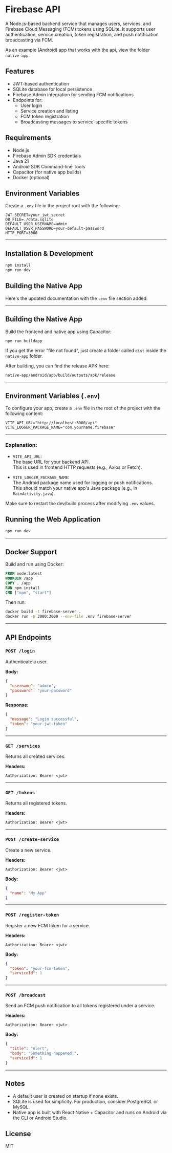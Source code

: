 # Firebase API

A Node.js-based backend service that manages users, services, and Firebase Cloud Messaging (FCM) tokens using SQLite. It supports user authentication, service creation, token registration, and push notification broadcasting via FCM.

As an example (Android) app that works with the api, view the folder `native-app`.

## Features

- JWT-based authentication
- SQLite database for local persistence
- Firebase Admin integration for sending FCM notifications
- Endpoints for:
  - User login
  - Service creation and listing
  - FCM token registration
  - Broadcasting messages to service-specific tokens

## Requirements

- Node.js
- Firebase Admin SDK credentials
- Java 21
- Android SDK Command-line Tools
- Capacitor (for native app builds)
- Docker (optional)

## Environment Variables

Create a `.env` file in the project root with the following:

```env
JWT_SECRET=your_jwt_secret
DB_FILE=./data.sqlite
DEFAULT_USER_USERNAME=admin
DEFAULT_USER_PASSWORD=your-default-password
HTTP_PORT=3000
```
---

## Installation & Development

```bash
npm install
npm run dev
```

## Building the Native App

Here's the updated documentation with the `.env` file section added:

---

## Building the Native App

Build the frontend and native app using Capacitor:

```bash
npm run buildapp
```

If you get the error "file not found", just create a folder called `dist` inside the `native-app` folder.

After building, you can find the release APK here:

```
native-app/android/app/build/outputs/apk/release
```

---

## Environment Variables (`.env`)

To configure your app, create a `.env` file in the root of the project with the following content:

```env
VITE_API_URL="http://localhost:3000/api"
VITE_LOGGER_PACKAGE_NAME="com.yourname.firebase"
```
---
### Explanation:

- `VITE_API_URL`:  
  The base URL for your backend API.  
  This is used in frontend HTTP requests (e.g., Axios or Fetch).

- `VITE_LOGGER_PACKAGE_NAME`:  
  The Android package name used for logging or push notifications.  
  This should match your native app's Java package (e.g., in `MainActivity.java`).

Make sure to restart the dev/build process after modifying `.env` values.

## Running the Web Application
```bash
npm run dev
```
---

## Docker Support

Build and run using Docker:

```Dockerfile
FROM node:latest
WORKDIR /app
COPY . /app
RUN npm install
CMD ["npm", "start"]
```

Then run:

```bash
docker build -t firebase-server .
docker run -p 3000:3000 --env-file .env firebase-server
```

---

## API Endpoints

### `POST /login`

Authenticate a user.

**Body:**

```json
{
  "username": "admin",
  "password": "your-password"
}
```

**Response:**

```json
{
  "message": "Login successful",
  "token": "your-jwt-token"
}
```

---

### `GET /services`

Returns all created services.

**Headers:**

```
Authorization: Bearer <jwt>
```

---

### `GET /tokens`

Returns all registered tokens.

**Headers:**

```
Authorization: Bearer <jwt>
```

---

### `POST /create-service`

Create a new service.

**Headers:**

```
Authorization: Bearer <jwt>
```

**Body:**

```json
{
  "name": "My App"
}
```

---

### `POST /register-token`

Register a new FCM token for a service.

**Headers:**

```
Authorization: Bearer <jwt>
```

**Body:**

```json
{
  "token": "your-fcm-token",
  "serviceId": 1
}
```

---

### `POST /broadcast`

Send an FCM push notification to all tokens registered under a service.

**Headers:**

```
Authorization: Bearer <jwt>
```

**Body:**

```json
{
  "title": "Alert",
  "body": "Something happened!",
  "serviceId": 1
}
```
---

## Notes

- A default user is created on startup if none exists.
- SQLite is used for simplicity. For production, consider PostgreSQL or MySQL.
- Native app is built with React Native + Capacitor and runs on Android via the CLI or Android Studio.

## License

MIT